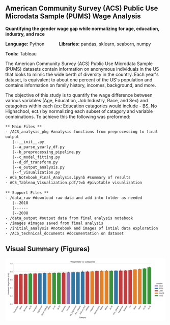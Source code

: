 ## American Community Survey (ACS) Public Use Microdata Sample (PUMS) Wage Analysis
**Quantifying the gender wage gap while normalizing for age, education, industry, and race** <br/>

**Language:** Python &emsp;&emsp;&emsp;**Libraries:** pandas, sklearn, seaborn, numpy

**Tools:** Tableau


The American Community Survey (ACS) Public Use Microdata Sample (PUMS) datasets contain information on anonymous individuals in the US that looks to mimic the wide berth of diversity in the country. Each year's dataset, is equivalent to about one percent of the US's population and contains information on family history, incomes, background, and more.

The objective of this study is to quantify the wage difference between various variables (Age, Education, Job Industry, Race, and Sex) and catagoires within each (ex: Education catagories would include - BS, No Highschool, ect.) by normalizing each subset of catagory and variable combinations. To achieve this the following was preformed:

    ** Main Files **
    - /ACS_analysis_pkg #analysis functions from preprocessing to final output
       |--__init__.py
       |--a_parse_yearly_df.py
       |--b_preprocessing_pipeline.py
       |--c_model_fitting.py
       |--d_df_transform.py
       |--e_output_analysis.py
       |--f_visualization.py
    - ACS_Notebook_Final_Analysis.ipynb #summary of results
    - ACS_Tableau_Visualization.pdf/twb #pivotable visualization
    
    ** Support Files **
    - /data_raw #download raw data and add into folder as needed
       |--2018
       |------
       |--2008
    - /data_output #output data from final analysis notebook
    - /images #images saved from final analysis
    - /initial_analysis #notebook and images of intial data exploration
    - /ACS_technical_documents #documentation on dataset
    


    
   
## Visual Summary (Figures)
![alt text](/images/Wage_Ratio_Ordered.png "Wage_Ratio_Ordered")
